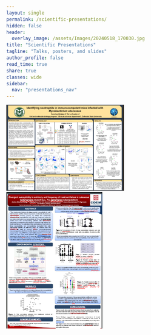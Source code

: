 ```yaml
---
layout: single
permalink: /scientific-presentations/
hidden: false
header:
  overlay_image: /assets/Images/20240518_170030.jpg
title: "Scientific Presentations"
tagline: "Talks, posters, and slides"
author_profile: false
read_time: true
share: true
classes: wide
sidebar:
  nav: "presentations_nav"
---
```


[![Poster_MIP730](/assets/Images/Poster-mip730-1.png)](/assets/Images/Poster_MIP730-1.pdf)
[![Poster_WorldLeish2022](assets/Images/worldleish_tumb.png)](/assets/Images/documents/Poster-WL2022.pdf)
